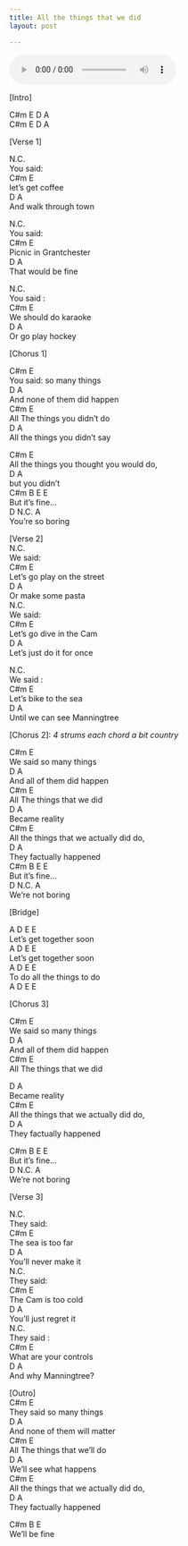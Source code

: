 ```yaml
---
title: All the things that we did
layout: post

---
```


<audio controls>
  <source src="/assets/recs/allthethingsthatwedid.mp3" type="audio/mpeg">
Your browser does not support the audio element.
</audio>

[Intro]  

C#m E D A  
C#m E D A  

[Verse 1]  

N.C.  
You said:  
C#m             E  
      let’s get coffee  
    D              A  
And walk through town  

N.C.  
You said:  
C#m               E  
     Picnic in Grantchester  
D              A  
That would be fine  

N.C.  
You said :  
C#m                   E  
     We should do karaoke  
D               A   
   Or go play hockey  

[Chorus 1]  

C#m                   E  
   You said: so many things  
 D                  A  
   And none of them did happen  
C#m                    E  
   All The things you didn’t do  
 D                     A  
   All the things you didn’t say  

C#m                     E  
   All the things you thought you would do,   
 D         A  
   but you didn’t   
C#m B    E E     
But it’s fine…     
D       N.C.  A  
  You’re so boring   

[Verse 2]  
N.C.  
We said:  
C#m                         E  
    Let’s go play on the street  
D                 A  
    Or make some pasta  
N.C.  
We said:  
C#m                         E  
      Let’s go dive in the Cam  
D                           A  
      Let’s just do it for once  

N.C.   
We said :  
C#m                   E  
   Let’s bike to the sea  
D                  A  
Until we can see Manningtree  

[Chorus 2]:
*4 strums each chord a bit country*

C#m                   E   
    We said so many things  
     D              A  
And all of them did happen  
C#m                       E  
   All The things that we did  
D           A  
   Became reality  
C#m                        E  
    All the things that we actually did do,   
D               A  
They factually happened   
C#m B    E E     
But it’s fine…     
D      N.C.  A  
  We’re not boring   


[Bridge]  

A         D          E E  
Let’s get together soon  
A         D          E E  
Let’s get together soon  
   A          D         E E  
To do all the things to do  
   A          D         E E  


[Chorus 3]  

C#m                  E  
   We said so many things  
    D               A  
And all of them did happen  
C#m                        E  
   All The things that we did  

  D           A  
    Became reality  
C#m                        E  
    All the things that we actually did do,   
D                   A  
    They factually happened   

C#m B    E E     
But it’s fine…     
D      N.C.  A  
  We’re not boring   


[Verse 3]  

N.C.  
They said:  
C#m                 E  
     The sea is too far  
D                     A  
     You’ll never make it  
N.C.  
They said:  
C#m               E  
   The Cam is too cold  
D                   A  
   You’ll just regret it  
N.C.  
They said :  
C#m                    E  
    What are your controls  
 D               A  
    And why Manningtree?  

[Outro]  
C#m                    E  
   They said so many things  
    D                  A  
And none of them will matter   
C#m                           E  
    All The things that we’ll do  
D                   A  
    We’ll see what happens  
C#m                          E  
    All the things that we actually did do,   
 D                  A  
    They factually happened   


C#m   B    E     
We’ll be fine  

